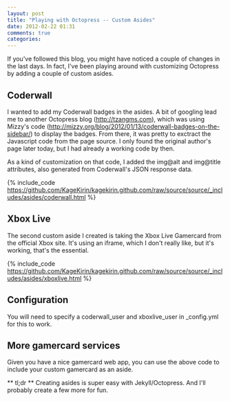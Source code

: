 ```yaml
---
layout: post
title: "Playing with Octopress -- Custom Asides"
date: 2012-02-22 01:31
comments: true
categories: 
---
```


If you've followed this blog, you might have noticed a couple of changes in the last days.
In fact, I've been playing around with customizing Octopress by adding a couple of custom asides.

## Coderwall
I wanted to add my Coderwall badges in the asides. A bit of googling lead me to another Octopress blog (http://tzangms.com), which was using Mizzy's code (http://mizzy.org/blog/2012/01/13/coderwall-badges-on-the-sidebar/) to display the badges. From there, it was pretty to exctract the Javascript code from the page source. I only found the original author's page later today, but I had already a working code by then.

As a kind of customization on that code, I added the img@alt and img@title attributes, also generated from Coderwall's JSON response data.

{% include_code https://github.com/KageKirin/kagekirin.github.com/raw/source/source/_includes/asides/coderwall.html %}

## Xbox Live
The second custom aside I created is taking the Xbox Live Gamercard from the official Xbox site. It's using an iframe, which I don't really like, but it's working, that's the essential.

{% include_code https://github.com/KageKirin/kagekirin.github.com/raw/source/source/_includes/asides/xboxlive.html %}

## Configuration
You will need to specify a coderwall_user and xboxlive_user in _config.yml for this to work.

## More gamercard services
Given you have a nice gamercard web app, you can use the above code to include your custom gamercard as an aside.

** tl;dr **
Creating asides is super easy with Jekyll/Octopress. And I'll probably create a few more for fun.
